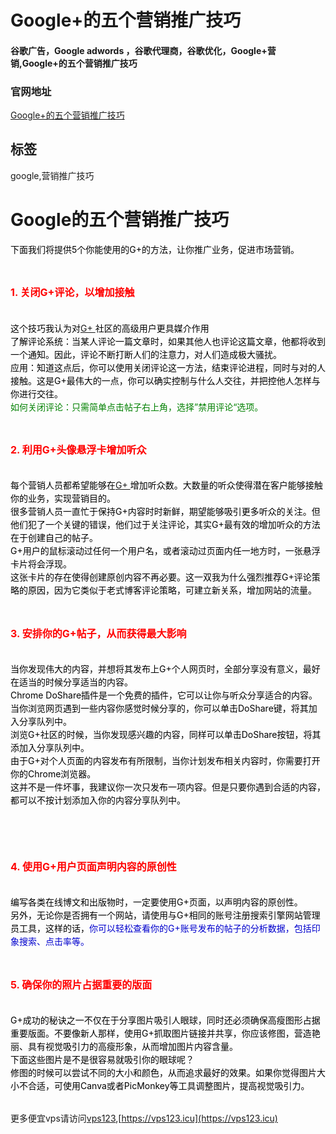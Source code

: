 # Google+的五个营销推广技巧

#### 谷歌广告，Google adwords ，谷歌代理商，谷歌优化，Google+营销,Google+的五个营销推广技巧

### 官网地址

[Google+的五个营销推广技巧](/)

## 标签

google,营销推广技巧



<h1>Google的五个营销推广技巧</h1><div class="d-m"><div class="dm-cet"><div class="b-d-content lh1" itemprop="articleBody"><div><span style="color:#000000;font-size:14px;"><span style="line-height:1.5em;">下面我们将提供5个你能使用的G+的方法，让你推广业务，促进市场营销。</span></span></div><div>&nbsp;</div><h2><span style="color:#ff0000;font-size:16px;"><span style="line-height:1.5em;"><strong>1. 关闭G+评论，以增加接触</strong></span></span></h2><div>&nbsp;</div><div><span style="color:#000000;font-size:14px;"><span style="line-height:1.5em;">这个技巧我认为对</span></span><a class="blue und" href="http://www.globalsir.com/BLOG/" target="_blank"><span style="font-size:14px;"><span style="line-height:1.5em;">G+ </span></span></a><span style="color:#000000;font-size:14px;"><span style="line-height:1.5em;">社区的高级用户更具媒介作用</span></span></div><div><span style="color:#000000;font-size:14px;"><span style="line-height:1.5em;">了解评论系统：当某人评论一篇文章时，如果其他人也评论这篇文章，他都将收到一个通知。因此，评论不断打断人们的注意力，对人们造成极大骚扰。</span></span></div><div><span style="color:#000000;font-size:14px;"><span style="line-height:1.5em;">应用：知道这点后，你可以使用关闭评论这一方法，结束评论进程，同时与对的人接触。这是G+最伟大的一点，你可以确实控制与什么人交往，并把控他人怎样与你进行交往。</span></span></div><div><span style="color:#008000;font-size:14px;"><span style="line-height:1.5em;">如何关闭评论：只需简单点击帖子右上角，选择”禁用评论“选项。</span></span></div><div>&nbsp;</div><h2><span style="color:#ff0000;font-size:16px;"><span style="line-height:1.5em;"><strong>2. 利用G+头像悬浮卡增加听众</strong></span></span></h2><div>&nbsp;</div><div><span style="color:#000000;font-size:14px;"><span style="line-height:1.5em;">每个营销人员都希望能够在</span></span><a class="blue und" href="http://vps123.icu" target="_blank"><span style="font-size:14px;"><span style="line-height:1.5em;">G+ </span></span></a><span style="color:#000000;font-size:14px;"><span style="line-height:1.5em;">增加听众数。大数量的听众使得潜在客户能够接触你的业务，实现营销目的。</span></span></div><div><span style="color:#000000;font-size:14px;"><span style="line-height:1.5em;">很多营销人员一直忙于保持G+内容时时新鲜，期望能够吸引更多听众的关注。但他们犯了一个关键的错误，他们过于关注评论，其实G+最有效的增加听众的方法在于创建自己的帖子。</span></span></div><div><span style="color:#000000;font-size:14px;"><span style="line-height:1.5em;">G+用户的鼠标滚动过任何一个用户名，或者滚动过页面内任一地方时，一张悬浮卡片将会浮现。</span></span></div><div><span style="color:#000000;font-size:14px;"><span style="line-height:1.5em;">这张卡片的存在使得创建原创内容不再必要。这一双我为什么强烈推荐G+评论策略的原因，因为它类似于老式博客评论策略，可建立新关系，增加网站的流量。</span></span></div><div>&nbsp;</div><h2><span style="color:#ff0000;font-size:16px;"><span style="line-height:1.5em;"><strong>3. 安排你的G+帖子，从而获得最大影响</strong></span></span></h2><div>&nbsp;</div><div><span style="color:#000000;font-size:14px;"><span style="line-height:1.5em;">当你发现伟大的内容，并想将其发布上G+个人网页时，全部分享没有意义，最好在适当的时候分享适当的内容。</span></span></div><div><span style="color:#000000;font-size:14px;"><span style="line-height:1.5em;">Chrome DoShare插件是一个免费的插件，它可以让你与听众分享适合的内容。当你浏览网页遇到一些内容你感觉时候分享的，你可以单击DoShare键，将其加入分享队列中。</span></span></div><div><span style="color:#000000;font-size:14px;"><span style="line-height:1.5em;">浏览G+社区的时候，当你发现感兴趣的内容，同样可以单击DoShare按钮，将其添加入分享队列中。</span></span></div><div><span style="color:#000000;font-size:14px;"><span style="line-height:1.5em;">由于G+对个人页面的内容发布有所限制，当你计划发布相关内容时，你需要打开你的Chrome浏览器。</span></span></div><div><span style="color:#000000;font-size:14px;"><span style="line-height:1.5em;">这并不是一件坏事，我建议你一次只发布一项内容。但是只要你遇到合适的内容，都可以不按计划添加入你的内容分享队列中。</span></span></div><h2>&nbsp;</h2><h2><span style="color:#ff0000;font-size:16px;"><span style="line-height:1.5em;"><strong>4. 使用G+用户页面声明内容的原创性</strong></span></span></h2><div>&nbsp;</div><div><span style="color:#000000;font-size:14px;"><span style="line-height:1.5em;">编写各类在线博文和出版物时，一定要使用G+页面，以声明内容的原创性。</span></span></div><div><span style="color:#000000;font-size:14px;"><span style="line-height:1.5em;">另外，无论你是否拥有一个网站，请使用与G+相同的账号注册搜索引擎网站管理员工具，这样的话，</span></span><span style="color:#0000cd;font-size:14px;"><span style="line-height:1.5em;">你可以轻松查看你的G+账号发布的帖子的分析数据，包括印象搜索、点击率等。</span></span></div><div>&nbsp;</div><h2><span style="color:#ff0000;font-size:16px;"><span style="line-height:1.5em;"><strong>5. 确保你的照片占据重要的版面</strong></span></span></h2><div>&nbsp;</div><div><span style="color:#000000;font-size:14px;"><span style="line-height:1.5em;">G+成功的秘诀之一不仅在于分享图片吸引人眼球，同时还必须确保高瘦图形占据重要版面。不要像新人那样，使用G+抓取图片链接并共享，你应该修图，营造艳丽、具有视觉吸引力的高瘦形象，从而增加图片内容含量。</span></span></div><div><span style="color:#000000;font-size:14px;"><span style="line-height:1.5em;">下面这些图片是不是很容易就吸引你的眼球呢？</span></span></div><div><span style="color:#000000;font-size:14px;"><span style="line-height:1.5em;">修图的时候可以尝试不同的大小和颜色，从而追求最好的效果。如果你觉得图片大小不合适，可使用Canva或者PicMonkey等工具调整图片，提高视觉吸引力。</span></span></div><div>&nbsp;</div></div></div></div>

更多便宜vps请访问[vps123](https://vps123.icu),[https://vps123.icu](https://vps123.icu)
